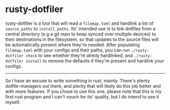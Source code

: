 # rusty-dotfiler
rusty-dotfiler is a tool that will read a `filemap.toml` and hardlink a list of `source_paths` to `install_paths`.
Its' intended use is to link dotfiles from a central directory (e.g a git repo to keep synced over multiple devices) to their destinations in the filesystem, so that updates to the source files will be automatically present where they're needed.
After populating `filemap.toml` with your configs and their paths, you can run `./rusty-dotfiler check` to see whether they're alredy hardlinked, and `./rusty-dotfiler install` to remove the defaults if they're present and hardlink your configs.

<hr
#### But why?
>
So I have an excuse to write something in rust, mainly. There's plenty dotfile-managers out there, and plenty that will likely do this job better and with more features. 
If you chose to use this one, please note that this is my first rust program and I can't vouch for its' quality, but I do intend to use it myself.